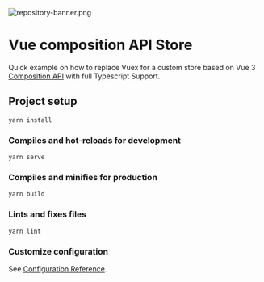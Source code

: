 ![repository-banner.png](https://res.cloudinary.com/alvarosaburido/image/upload/v1564929632/as-readme-banner_tqdgrx.png)

# Vue composition API Store

Quick example on how to replace Vuex for a custom store based on Vue 3 [Composition API](https://composition-api.vuejs.org/) with full Typescript Support.

## Project setup

```
yarn install
```

### Compiles and hot-reloads for development

```
yarn serve
```

### Compiles and minifies for production

```
yarn build
```

### Lints and fixes files

```
yarn lint
```

### Customize configuration

See [Configuration Reference](https://cli.vuejs.org/config/).
